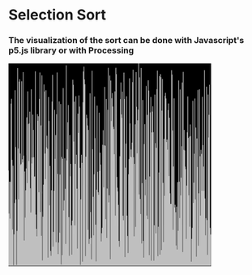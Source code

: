 # Selection Sort

### The visualization of the sort can be done with Javascript's p5.js library or with Processing
![selection sort](selectionsort.gif)
